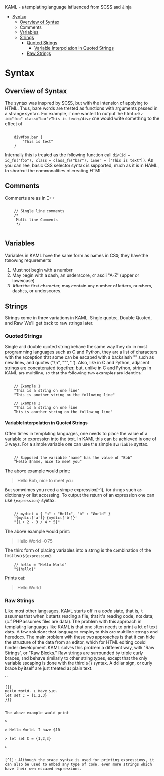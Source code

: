KAML - a templating language influenced from SCSS and Jinja


*	[Syntax](#syntax)
	*	[Overview of Syntax](#overview-of-syntax)
	*	[Comments](#comments)
	*	[Variables](#variables)
	*	[Strings](#strings)
		*	[Quoted Strings](#quoted-strings)
			*	[Variable Interpolation in Quoted Strings](#variable-interpolation-in-quoted-strings)
		*	[Raw Strings](#raw-strings)

<h1 id="syntax">Syntax</h1>

<h2 id="overview-of-syntax">Overview of Syntax</h2>

The syntax was inspired by SCSS, but with the intension of applying to HTML. Thus, bare words are treated as
functions with arguments passed in a strange syntax.
For example, if one wanted to output the html `<div id="foo" class="bar">This is text</div>` one would write something to the effect of:

```

	div#foo.bar {
		"This is text"
	}

```

Internally this is treated as the following function call `div(id = id_fn("foo"), class = class_fn("bar"), inner = ["This is text"])`.
As you can see, basic CSS selector syntax is supported, much as it is in HAML, to shortcut the commonalities of creating HTML.
 
<h2 id="comments">Comments</h2>

Comments are as in C++

```

	// Single line comments
	/*
	 Multi line Comments
	 */


```

<h2 id="variables">Variables</h2>

Variables in KAML have the same form as names in CSS; they have the following requirements

1.	Must not begin with a number
2.	May begin with a dash, an underscore, or ascii "A-Z" (upper or lowercase)
3.	After the first character, may contain any number of letters, numbers, dashes, or underscores.


<h2 id="strings">Strings</h2>

Strings come in three variations in KAML. Single quoted, Double Quoted, and Raw. We'll get back to raw strings later.

<h3 id="quoted-strings">Quoted Strings</h3>

Single and double quoted string behave the same way they do in most programming languages such as C and Python, they are a list of characters
with the exception that some can be escaped with a backslash "\" such as new lines, and quotes ("\n", "\"", '\'').
Also, like in C and Python, adjacent strings are concatenated together, but, unlike in C and Python, strings in KAML are multiline,
so that the following two examples are identical:

```

	// Example 1
	"This is a string on one line"
	"This is another string on the following line"
	
	// Example 2
	"This is a string on one line
	This is another string on the following line"

```

<h4 id="variable-interpolation-in-quoted-strings">Variable Interpolation in Quoted Strings</h4>

Often times in templating languages, one needs to place the value of a variable or expression into the text. 
In KAML this can be achieved in one of 3 ways. For a simple variable one can use the simple `$variable` syntax.

```

	// Supposed the variable "name" has the value of "Bob"
	"Hello $name, nice to meet you"

```

The above example would print:

> Hello Bob, nice to meet you

But sometimes you need a simple expression[^1], for things such as dictionary or list accessing. 
To output the return of an expression one can use `{expression}` syntax.

```

	// mydict = { "a" : "Hello", "b" : "World" }
	"{mydict["a"]} {mydict["b"]}"
	"{1 + 2 - 3 / 4 * 5}"

```

The above example would print:

> Hello World -0.75

The third form of placing variables into a string is the combination of the first two `${expression}`.

```
	// hello = "Hello World"
	"${hello}"

```

Prints out:

> Hello World

<h3 id="raw-strings">Raw Strings</h3>

Like most other languages, KAML starts off in a _code_ state, that is, it assumes that
when it starts reading a file, that it's reading code, not data; (c.f PHP assumes files are data).
The problem with this approach in templating languages like KAML is that one often needs to print
a lot of text data. A few solutions that languages employ to this are multiline strings and heredocs.
The main problem with these two approaches is that it can hide the structure of the data from an
editor, which for HTML editing could hinder development. KAML solves this problem a different way,
with "Raw Strings", or "Raw Blocks." Raw strings are surrounded by triple curly braces, and behave
similarly to other string types, except that the only variable escaping is done with the third `${}` syntax.
A dollar sign, or curly brace by itself are just treated as plain text.

``

	{{{
	Hello World. I have $10.
	let set C = {1,2,3}
	}}}

```

The above example would print

>

> Hello World. I have $10

> let set C = {1,2,3}

>


[^1]: Although the brace syntax is used for printing expressions, it can also be used to embed any type of code, even more strings which have their own escaped expressions.